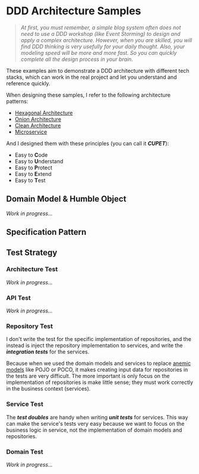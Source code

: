 # DDD Architecture Samples

> *At first, you must remember, a simple blog system often does not need to use a DDD workshop (like Event Storming) to design and apply a complex architecture.*
> *However, when you are skilled, you will find DDD thinking is very usefully for your daily thought. Also, your modeling speed will be more and more fast. So you can quickly complete all the design process in your brain.*

These examples aim to demonstrate a DDD architecture with different tech stacks, which can work in the real project and let you understand and reference quickly.

When designing these samples, I refer to the following architecture patterns:

- [Hexagonal Architecture](http://alistair.cockburn.us/Hexagonal+architecture)
- [Onion Architecture](https://jeffreypalermo.com/2008/07/the-onion-architecture-part-1/)
- [Clean Architecture](https://blog.cleancoder.com/uncle-bob/2012/08/13/the-clean-architecture.html)
- [Microservice](https://www.martinfowler.com/microservices/)

And I designed them with these principles (you can call it ***CUPET***):

- Easy to **C**ode
- Easy to **U**nderstand
- Easy to **P**rotect
- Easy to **E**xtend
- Easy to **T**est

## Domain Model & Humble Object

*Work in progress...*

## Specification Pattern

## Test Strategy

### Architecture Test

*Work in progress...*

### API Test

*Work in progress...*

### Repository Test

I don't write the test for the specific implementation of repositories, and the instead is inject the repository implementation to services, and write the ***integration tests*** for the services.

Because when we used the domain models and services to replace [anemic models](https://martinfowler.com/bliki/AnemicDomainModel.html) like POJO or POCO, it makes creating input data for repositories in the tests are very difficult. The more important is only focus on the implementation of repositories is make little sense; they must work correctly in the business context (services).

### Service Test

The ***test doubles*** are handy when writing ***unit tests*** for services. This way can make the service's tests very easy because we want to focus on the business logic in service, not the implementation of domain models and repositories.

### Domain Test

*Work in progress...*
